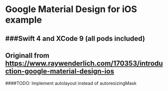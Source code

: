 # Google Material Design for iOS example
###Swift 4 and XCode 9 (all pods included)
---
Originall from https://www.raywenderlich.com/170353/introduction-google-material-design-ios
---
####TODO: Implement autolayout instead of autoresizingMask
